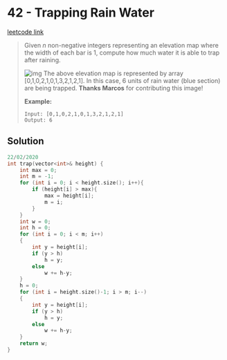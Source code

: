 # 42 - Trapping Rain Water

[leetcode link]()

> Given *n* non-negative integers representing an elevation map where the width of  each bar is 1, compute how much water it is able to trap after raining.
>
> ![img](https://assets.leetcode.com/uploads/2018/10/22/rainwatertrap.png)
>  The above elevation map is represented by array  [0,1,0,2,1,0,1,3,2,1,2,1]. In this case, 6 units of rain water (blue  section) are being trapped. **Thanks Marcos** for contributing this image!
>
> **Example:**
>
> ```
> Input: [0,1,0,2,1,0,1,3,2,1,2,1]
> Output: 6
> ```

## Solution

```cpp
22/02/2020
int trap(vector<int>& height) {
    int max = 0;
    int m = -1;
    for (int i = 0; i < height.size(); i++){
        if (height[i] > max){
            max = height[i];
            m = i;
        }
    }
    int w = 0;
    int h = 0;
    for (int i = 0; i < m; i++)
    {
        int y = height[i];
        if (y > h)
            h = y;
        else
            w += h-y;
    }
    h = 0;
    for (int i = height.size()-1; i > m; i--)
    {
        int y = height[i];
        if (y > h)
            h = y;
        else
            w += h-y;
    }
    return w;
}
```